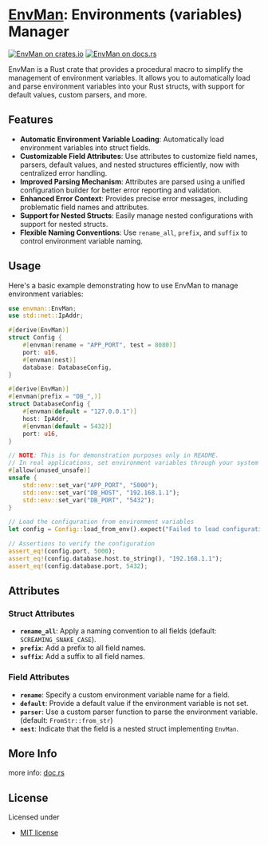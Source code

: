# [EnvMan][docsrs]: Environments (variables) Manager

[![EnvMan on crates.io][cratesio-image]][cratesio]
[![EnvMan on docs.rs][docsrs-image]][docsrs]

[cratesio-image]: https://img.shields.io/crates/v/envman.svg
[cratesio]: https://crates.io/crates/envman
[docsrs-image]: https://docs.rs/envman/badge.svg
[docsrs]: https://docs.rs/envman

EnvMan is a Rust crate that provides a procedural macro to simplify the management of environment variables. It allows you to automatically load and parse environment variables into your Rust structs, with support for default values, custom parsers, and more.

## Features

- **Automatic Environment Variable Loading**: Automatically load environment variables into struct fields.
- **Customizable Field Attributes**: Use attributes to customize field names, parsers, default values, and nested structures efficiently, now with centralized error handling.
- **Improved Parsing Mechanism**: Attributes are parsed using a unified configuration builder for better error reporting and validation.
- **Enhanced Error Context**: Provides precise error messages, including problematic field names and attributes.
- **Support for Nested Structs**: Easily manage nested configurations with support for nested structs.
- **Flexible Naming Conventions**: Use `rename_all`, `prefix`, and `suffix` to control environment variable naming.

## Usage

Here's a basic example demonstrating how to use EnvMan to manage environment variables:

```rust
use envman::EnvMan;
use std::net::IpAddr;

#[derive(EnvMan)]
struct Config {
    #[envman(rename = "APP_PORT", test = 8080)]
    port: u16,
    #[envman(nest)]
    database: DatabaseConfig,
}

#[derive(EnvMan)]
#[envman(prefix = "DB_",)]
struct DatabaseConfig {
    #[envman(default = "127.0.0.1")]
    host: IpAddr,
    #[envman(default = 5432)]
    port: u16,
}

// NOTE: This is for demonstration purposes only in README.
// In real applications, set environment variables through your system or .env files.
#[allow(unused_unsafe)]
unsafe {
    std::env::set_var("APP_PORT", "5000");
    std::env::set_var("DB_HOST", "192.168.1.1");
    std::env::set_var("DB_PORT", "5432");
}

// Load the configuration from environment variables
let config = Config::load_from_env().expect("Failed to load configuration");

// Assertions to verify the configuration
assert_eq!(config.port, 5000);
assert_eq!(config.database.host.to_string(), "192.168.1.1");
assert_eq!(config.database.port, 5432);
```

## Attributes

### Struct Attributes

- **`rename_all`**: Apply a naming convention to all fields (default: `SCREAMING_SNAKE_CASE`).
- **`prefix`**: Add a prefix to all field names.
- **`suffix`**: Add a suffix to all field names.

### Field Attributes

- **`rename`**: Specify a custom environment variable name for a field.
- **`default`**: Provide a default value if the environment variable is not set.
- **`parser`**: Use a custom parser function to parse the environment variable. (default: `FromStr::from_str`)
- **`nest`**: Indicate that the field is a nested struct implementing `EnvMan`.

## More Info

more info: [doc.rs](https://docs.rs/envman/latest/envman/derive.EnvMan.html)

## License

Licensed under

- [MIT license](https://github.com/moriyoshi-kasuga/envman/blob/main/LICENSE)
